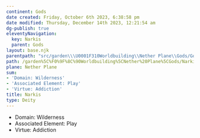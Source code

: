 ```yaml
---
continent: Gods
date created: Friday, October 6th 2023, 6:38:58 pm
date modified: Thursday, December 14th 2023, 12:21:54 am
dg-publish: true
eleventyNavigation:
  key: Narkis
  parent: Gods
layout: base.njk
parentpath: "src/garden\\\U0001F310Worldbuilding\\Nether Plane\\Gods/Gods.md"
path: /garden%5C%F0%9F%8C%90Worldbuilding%5CNether%20Plane%5CGods/Narkis/
plane: Nether Plane
sum:
- 'Domain: Wilderness'
- 'Associated Element: Play'
- 'Virtue: Addiction'
title: Narkis
type: Deity
---
```


- Domain: Wilderness
- Associated Element: Play
- Virtue: Addiction